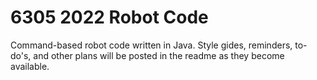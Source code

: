 # 6305 2022 Robot Code
Command-based robot code written in Java.
Style gides, reminders, to-do's, and other plans will be posted in the readme as they become available.
